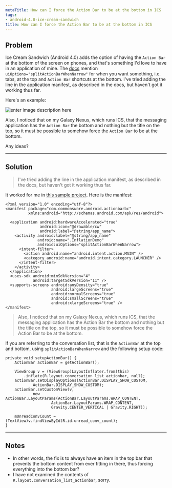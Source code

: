 ```yaml
---
metaTitle: How can I force the Action Bar to be at the bottom in ICS
tags:
- android-4.0-ice-cream-sandwich
title: How can I force the Action Bar to be at the bottom in ICS
---
```


## Problem

Ice Cream Sandwich (Android 4.0) adds the option of having the `Action Bar` at the bottom of the screen on phones, and that's something I'd love to have in an application of mine. The [docs](http://developer.android.com/guide/topics/ui/actionbar.html) mention `uiOptions="splitActionBarWhenNarrow"` for when you want something, i.e. tabs, at the top and `Action Bar` shortcuts at the bottom. I've tried adding the line in the application manifest, as described in the docs, but haven't got it working thus far.


Here's an example:


![enter image description here](https://i.stack.imgur.com/zbk5a.png)


Also, I noticed that on my Galaxy Nexus, which runs ICS, that the messaging application has the `Action Bar` the bottom and nothing but the title on the top, so it must be possible to somehow force the `Action Bar` to be at the bottom.


Any ideas?



---

## Solution


> 
> I've tried adding the line in the application manifest, as described in the docs, but haven't got it working thus far.
> 
> 
> 


It worked for me in [this sample project](https://github.com/commonsguy/cw-android/tree/master/Menus/ActionBarBC). Here is the manifest:



```
<?xml version="1.0" encoding="utf-8"?>
<manifest package="com.commonsware.android.actionbarbc"
          xmlns:android="http://schemas.android.com/apk/res/android">

  <application android:hardwareAccelerated="true"
               android:icon="@drawable/cw"
               android:label="@string/app_name">
    <activity android:label="@string/app_name"
              android:name=".InflationDemo"
              android:uiOptions="splitActionBarWhenNarrow">
      <intent-filter>
        <action android:name="android.intent.action.MAIN" />
        <category android:name="android.intent.category.LAUNCHER" />
      </intent-filter>
    </activity>
  </application>
  <uses-sdk android:minSdkVersion="4"
            android:targetSdkVersion="11" />
  <supports-screens android:anyDensity="true"
                    android:largeScreens="true"
                    android:normalScreens="true"
                    android:smallScreens="true"
                    android:xlargeScreens="true" />
</manifest>

```


> 
> Also, I noticed that on my Galaxy Nexus, which runs ICS, that the messaging application has the Action Bar the bottom and nothing but the title on the top, so it must be possible to somehow force the Action Bar to be at the bottom.
> 
> 
> 


If you are referring to the conversation list, that is the `ActionBar` at the top and bottom, using `splitActionBarWhenNarrow` and the following setup code:



```
private void setupActionBar() {
    ActionBar actionBar = getActionBar();

    ViewGroup v = (ViewGroup)LayoutInflater.from(this)
        .inflate(R.layout.conversation_list_actionbar, null);
    actionBar.setDisplayOptions(ActionBar.DISPLAY_SHOW_CUSTOM,
            ActionBar.DISPLAY_SHOW_CUSTOM);
    actionBar.setCustomView(v,
            new ActionBar.LayoutParams(ActionBar.LayoutParams.WRAP_CONTENT,
                    ActionBar.LayoutParams.WRAP_CONTENT,
                    Gravity.CENTER_VERTICAL | Gravity.RIGHT));

    mUnreadConvCount = (TextView)v.findViewById(R.id.unread_conv_count);
}

```


---

## Notes

- In other words, the fix is to always have an item in the top bar that prevents the bottom content from ever fitting in there, thus forcing everything into the bottom bar?
-  I have not examined the contents of `R.layout.conversation_list_actionbar`, sorry.
